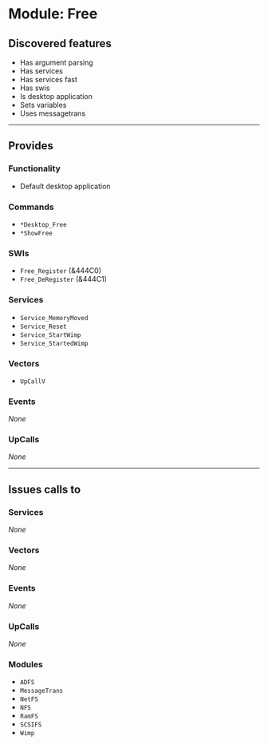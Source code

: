 # Module: Free

## Discovered features


* Has argument parsing
* Has services
* Has services fast
* Has swis
* Is desktop application
* Sets variables
* Uses messagetrans

---

## Provides

### Functionality


* Default desktop application

### Commands


* `*Desktop_Free`
* `*ShowFree`


### SWIs


* `Free_Register` (&444C0)
* `Free_DeRegister` (&444C1)


### Services


* `Service_MemoryMoved`
* `Service_Reset`
* `Service_StartWimp`
* `Service_StartedWimp`


### Vectors


* `UpCallV`


### Events


*None*


### UpCalls


*None*


---

## Issues calls to

### Services


*None*


### Vectors


*None*


### Events


*None*


### UpCalls


*None*


### Modules


* `ADFS`
* `MessageTrans`
* `NetFS`
* `NFS`
* `RamFS`
* `SCSIFS`
* `Wimp`


